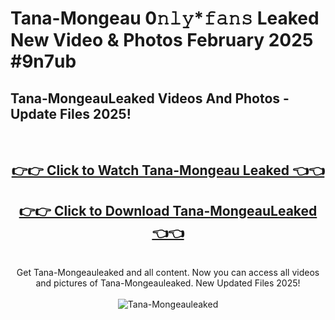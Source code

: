 # Tana-Mongeau 0𝚗𝚕𝚢*𝚏𝚊𝚗𝚜 Leaked New Video & Photos February 2025 #9n7ub

<h2>Tana-MongeauLeaked Videos And Photos - Update Files 2025!</h2>
<br>
<div align="center">
<h2><a href="https://mediaupload.pro?title=Tana-Mongeau&ref=11F" rel="nofollow">👉👉 Click to Watch Tana-Mongeau Leaked 👈👈</a></h2>
<h2><a href="https://mediaupload.pro?title=Tana-Mongeau&ref=11F" rel="nofollow">👉👉 Click to Download Tana-MongeauLeaked 👈👈</a></h2>
<br>
Get Tana-Mongeauleaked and all content. Now you can access all videos and pictures of Tana-Mongeauleaked. New Updated Files 2025!
<br>
<br>
<a href="https://mediaupload.pro?title=Tana-Mongeau&ref=11F" rel="nofollow" data-target="animated-image.originalLink"><img src="https://i.ibb.co/Gkj2r4b/banner.png" alt="Tana-Mongeauleaked" style="max-width: 100%; display: inline-block;" data-target="animated-image.originalImage"></a>
</div>
<br>

